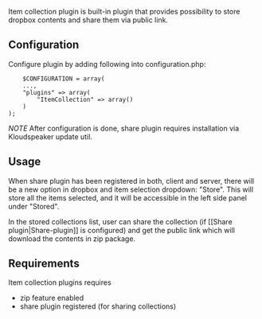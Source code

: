 Item collection plugin is built-in plugin that provides possibility to store dropbox contents and share them via public link.

## Configuration

Configure plugin by adding following into configuration.php:


        $CONFIGURATION = array(
		...,
		"plugins" => array(
			"ItemCollection" => array()
		)
	);


*NOTE* After configuration is done, share plugin requires installation via Kloudspeaker update util.

## Usage

When share plugin has been registered in both, client and server, there will be a new option in dropbox and item selection dropdown: "Store". This will store all the items selected, and it will be accessible in the left side panel under "Stored".

In the stored collections list, user can share the collection (if [[Share plugin|Share-plugin]] is configured) and get the public link which will download the contents in zip package.

## Requirements

Item collection plugins requires
  * zip feature enabled
  * share plugin registered (for sharing collections)